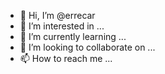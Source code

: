 - 👋 Hi, I’m @errecar
- 👀 I’m interested in ...
- 🌱 I’m currently learning ...
- 💞️ I’m looking to collaborate on ...
- 📫 How to reach me ...

<!---
errecar/errecar is a ✨ special ✨ repository because its `README.md` (this file) appears on your GitHub profile.
You can click the Preview link to take a look at your changes.
--->
